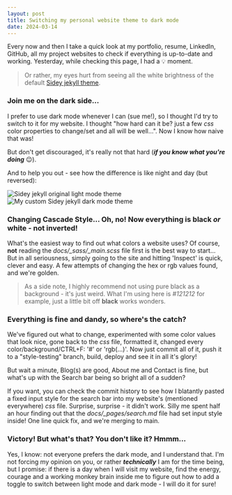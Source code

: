 ```yaml
---
layout: post
title: Switching my personal website theme to dark mode
date: 2024-03-14
---
```


Every now and then I take a quick look at my portfolio, resume, LinkedIn, GitHub, all my project websites to check if everything is up-to-date and working.
Yesterday, while checking this page, I had a 💡 moment. 

> Or rather, my eyes hurt from seeing all the white brightness of the default [Sidey jekyll theme](https://github.com/ronv/sidey).

### Join me on the dark side...

I prefer to use dark mode whenever I can (sue me!), so I thought I'd try to switch to it for my website. I thought "how hard can it be? just a few *css* color properties to change/set and all will be well...". Now I know how naive that was!

But don't get discouraged, it's really not that hard (***if you know what you're doing*** 😉). 

And to help you out - see how the difference is like night and day (but reversed):

![Sidey jekyll original light mode theme](/assets/images/Sidey-jekyll-light-mode-theme.png)
![My custom Sidey jekyll dark mode theme](/assets/images/Sidey-jekyll-dark-mode-theme.png)

### Changing Cascade Style... Oh, no! Now everything is black *or* white - not inverted!

What's the easiest way to find out what colors a website uses? Of course, **not** reading the *docs/_sass/_main.scss* file first is the best way to start...
But in all seriousness, simply going to the site and hitting 'Inspect' is quick, clever and easy. A few attempts of changing the hex or rgb values found, and we're golden. 

> As a side note, I highly recommend not using pure black as a background - it's just weird.
> What I'm using here is *#121212* for example, just a little bit off **black** works wonders. 

### Everything is fine and dandy, so where's the catch?

We've figured out what to change, experimented with some color values that look nice, gone back to the *css* file, formatted it, changed every color/background/CTRL+F: '#' or 'rgb(...)'. 
Now just commit all of it, push it to a "style-testing" branch, build, deploy and see it in all it's glory!

But wait a minute, Blog(s) are good, About me and Contact is fine, but what's up with the Search bar being so bright all of a sudden?

If you want, you can check the commit history to see how I blatantly pasted a fixed input style for the search bar into my website's (mentioned everywhere) *css* file. 
Surprise, surprise - it didn't work. Silly me spent half an hour finding out that the *docs/_pages/search.md* file had set input style inside!
One line quick fix, and we're merging to main. 

### Victory! But what's that? You don't like it? Hmmm...

Yes, I know: not everyone prefers the dark mode, and I understand that. I'm not forcing my opinion on you, or rather ***technically*** I am for the time being, but I promise: if there is a day when I will visit my website, find the energy, courage and a working monkey brain inside me to figure out how to add a toggle to switch between light mode and dark mode - I will do it for sure!
